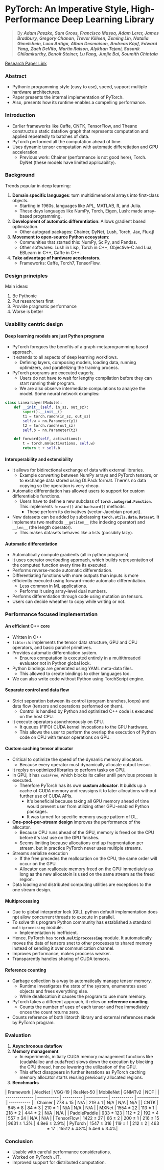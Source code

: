 # PyTorch: An Imperative Style, High-Performance Deep Learning Library

> By ***Adam Paszke, Sam Gross, Francisco Massa, Adam Lerer,
James Bradbury, Gregory Chanan, Trevor Killeen, Zeming Lin, Natalia Gimelshein,
Luca Antiga, Alban Desmaison, Andreas Köpf, Edward Yang, Zach DeVito, Martin Raison, Alykhan Tejani,
Sasank Chilamkurthy, Benoit Steiner, Lu Fang, Junjie Bai, Soumith Chintala***

[Research Paper Link](https://arxiv.org/abs/1912.01703)

### Abstract
- Pythonic programming style (easy to use), speed, support multiple hardware architectures.
- Paper presents the internal implementation of PyTorch.
- Also, presents how its runtime enables a compelling performance.

### Introduction
- Earlier frameworks like Caffe, CNTK, TensorFlow, and Theano constructs a static dataflow graph that represents computation and applied repeatedly to batches of data.
- PyTorch performed all the computation ahead of time.
- Uses dynamic tensor computation with automatic differetiation and GPU acceleration.
    - Previous work: Chainer (performance is not good here), Torch. DyNet (these models have limited applicability).

### Background
Trends popular in deep learning:
1. **Domain specific languages**: turn multidimensional arrays into first-class objects.
    - Starting in 1960s, languages like APL, MATLAB, R, and Julia.
    - These days languages like NumPy, Torch, Eigen, Lush: made array-based programming.
2. **Development of automatic differentiation**: Allows gradient based optimization.
    - Other autograd packages: Chainer, DyNet, Lush, Torch, Jax, Flux.jl
3. **Movement to open-source Python ecosystem**:
    - Communities that started this: NumPy, SciPy, and Pandas.
    - Other softwares: Lush in Lisp, Torch in C++, Objective-C and Lua, EBLearn in C++, Caffe in C++.
4. **Take advantage of hardware accelerators**.
    - Frameworks: Caffe, Torch7, TensorFlow.

### Design principles
Main ideas:
1. Be Pythonic
2. Put researchers first
3. Provide pragmatic performance
4. Worse is better

### Usability centric design

#### Deep learning models are just Python programs
- PyTorch foregoes the benefits of a graph-metaprogramming based approach.
- It extends to all aspects of deep learning workflows.
    - Defining layers, composing models, loading data, running optimizers, and parallelizing the training process.
- PyTorch programs are executed eagerly.
    - Users do not have to wait for lengthy compilation before they can start running their program.
    - We are also observe intermediate compulations to analyze the model.
Some neural network examples:
```python
class LinearLayer(Module):
    def __init__(self, in_sz, out_sz):
        super().__init__()
        t1 = torch.randn(in_sz, out_sz)
        self.w = nn.Parameter(y1)
        t2 = torch.randn(out_sz)
        self.b = nn.Parameter(t2)

    def forward(self, activations):
        t = torch.mm(activations, self.w)
        return t + self.b
```

#### Interoperability and extensibility
- It allows for bidirectional exchange of data with external libraries.
    - Example converting between NumPy arrays and PyTorch tensors, or to exchange data stored using DLPack format. There's no data copying so the operation is very cheap.
- Automatic differentiation has allowed users to support for custom differentiable functions.
    - Users have to define a new subclass of **`torch.autograd.Function`**. This implements `forward()` and `backward()` methods.
        - These perform its derivatives (vector-Jacobian product).
- New datasets can be added by subclassing **`torch.utils.data.Dataset`**. It implements two methods `__getitem__` (the indexing operator) and `__len__` (the length operator).
   - This makes datasets behaves like a lists (possibily lazy).

#### Automatic differentiation
- Automatically compute gradients (all in python programs).
- It uses operator overloading approach, which builds representation of the computed function every time its executed.
- Performs reverse-mode automatic differentiation.
- Differentiating functions with more outputs than inputs is more efficiently executed using forward-mode automatic differentiation.
    - Less common in ML applications.
    - Performs it using array-level dual numbers.
- Performs differentiation through code using mutation on tensors.
- Users can decide wheather to copy while writing or not.

### Performance focused implementation

#### An efficient C++ core
- Written in C++
- `libtorch`: implements the tensor data structure, GPU and CPU operators, and basic parallel primitives.
- Provides automatic differentiation system.
    - Ensures computation is executed entirely in a multithreaded evaluator not in Python global lock.
- Python bindings are generated using YAML meta-data files.
    - This allowed to create bindings to other languages too.
- We can also write code without Python using TorchScript engine.

#### Separate control and data flow
- Strict seperation between its control (program branches, loops) and data flow (tensors and operations performed on them).
    - Control is handled by Python and optimized C++ code is executed on the host CPU.
- It execute operators asynchronously on GPU.
    - It queues (FIFO) CUDA kernel invocations to the GPU hardware.
    - This allows the user to perform the overlap the execution of Python code on CPU with tensor operations on GPU.

#### Custom caching tensor allocator
- Critical to optimize the speed of the dynamic memory allocators.
    - Because every operator must dynamically allocate output tensor.
- It replys on optimized libraries to perform tasks on CPU.
- In GPU, it has `cudaFree`, which blocks its caller untill pervious process is executed.
    - Therefore PyTorch has its own **custom allocator**. It builds up a cache of CUDA memory and reassigns it to later allocations without further use of CUDA APIs.
        - It's beneficial because taking all GPU memory ahead of time would prevent user from utilizing other GPU-enabled Python packages.
        - It was turned for specific memory usage pattern of DL.
- **One-pool-per-stream design** improves the performance of the allocator.
    - Because CPU runs ahead of the GPU, memory is freed on the CPU before it's last use on the GPU finishes.
    - Seems limiting because allocations end up fragmentation per stream, but in practice PyTorch never uses multiple streams.
- Streams serialize execution
    - If the free precedes the reallocation on the CPU, the same order will occur on the GPU.
    - Allocator can reallocate memory freed on the CPU immediately as long as the new allocatoin is used on the same stream as the freed region.
- Data loading and distributed computing utilities are exceptions to the one stream design.

#### Multiprocessing
- Due to global interpreter lock (GIL), python default implementation does npt allow concurrent threads to execute in parallel.
- To solve this program Python community has established a standard `multiprocessing` module.
    - Implementation is inefficient.
- Hence, PyTorch has **`torch.multiproccessing`** module. It automatically moves the data of tensors snet to other processes to shared memory instead of sending it over communication channel.
- Improves performance, makes proccess weaker.
- Transparently handles sharing of CUDA tensors.

#### Reference counting
- Garbage collection is a way to automatically manage tensor memory.
    - Runtime investigates the state of the system, enumerates used objects and frees everything else.
    - While deallocation it causes the program to use more memory.
- PyTorch takes a different approach, it relies on **reference counting**.
    - Counts the number of uses of each tensor and free immediately onces the count returns zero.
- Counts reference of both libtorch library and external references made by PyTorch program.

### Evaluation
1. **Asynchronous dataflow**
2. **Memory management**
    - In experiments, initially CUDA memory management functions like (cudaMalloc and cudaFree) slows down the execution by blocking the CPU thread, hence lowering the utilization of the GPU.
    - This effect disappears in further iterations as PyTorch caching memory allocator starts reusing previously allocated regions.
3. **Benchmarks**
<div align= "center">
| Framework      | AlexNet     | VGG-19     | ResNet-50   | MobileNet   | GNMTv2      | NCF         |
| -------------- | ----------- | ---------- | ----------- | ----------- | ----------- | ----------- |
| Chainer        | 778 ± 15    | N/A        | 219 ± 1     | N/A         | N/A         | N/A         |
| CNTK           | 845 ± 8     | 84 ± 3     | 210 ± 1     | N/A         | N/A         | N/A         |
| MXNet          | 1554 ± 22   | 113 ± 1    | 218 ± 2     | 444 ± 2     | N/A         | N/A         |
| PaddlePaddle   | 933 ± 123   | 112 ± 2    | 192 ± 4     | 557 ± 24    | N/A         | N/A         |
| TensorFlow     | 1422 ± 27   | 66 ± 2     | 200 ± 1     | 216 ± 15    | 9631 ± 1.3% | 4.8e6 ± 2.9%|
| PyTorch        | 1547 ± 316  | 119 ± 1    | 212 ± 2     | 463 ± 17    | 15512 ± 4.8%| 5.4e6 ± 3.4%|
</div>

### Conclusion
- Usable with careful performance considerations.
- Worked on PyTorch JIT.
- Improved support for distributed computation.
